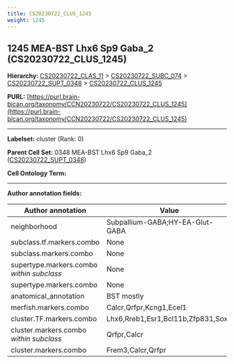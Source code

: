 ```yaml
---
title: CS20230722_CLUS_1245
weight: 1245
---
```

## 1245 MEA-BST Lhx6 Sp9 Gaba_2 (CS20230722_CLUS_1245)
<b>Hierarchy: </b>
[CS20230722_CLAS_11](../CS20230722_CLAS_11) >
[CS20230722_SUBC_074](../CS20230722_SUBC_074) >
[CS20230722_SUPT_0348](../CS20230722_SUPT_0348) >
[CS20230722_CLUS_1245](../CS20230722_CLUS_1245)

**PURL:** [https://purl.brain-bican.org/taxonomy/CCN20230722/CS20230722_CLUS_1245](https://purl.brain-bican.org/taxonomy/CCN20230722/CS20230722_CLUS_1245)

---


**Labelset:** cluster (Rank: 0)

**Parent Cell Set:** 0348 MEA-BST Lhx6 Sp9 Gaba_2 ([CS20230722_SUPT_0348](../CS20230722_SUPT_0348))



**Cell Ontology Term:** 

[MARKER GENES.]: #


---

[TRANSFERRED ANNOTATIONS.]: #


[AUTHOR ANNOTATION FIELDS.]: #


**Author annotation fields:**

| Author annotation | Value |
|-------------------|-------|
|neighborhood|Subpallium-GABA;HY-EA-Glut-GABA|
|subclass.tf.markers.combo|None|
|subclass.markers.combo|None|
|supertype.markers.combo _within subclass_|None|
|supertype.markers.combo|None|
|anatomical_annotation|BST mostly|
|merfish.markers.combo|Calcr,Qrfpr,Kcng1,Ecel1|
|cluster.TF.markers.combo|Lhx6,Rreb1,Esr1,Bcl11b,Zfp831,Sox5|
|cluster.markers.combo _within subclass_|Qrfpr,Calcr|
|cluster.markers.combo|Frem3,Calcr,Qrfpr|
